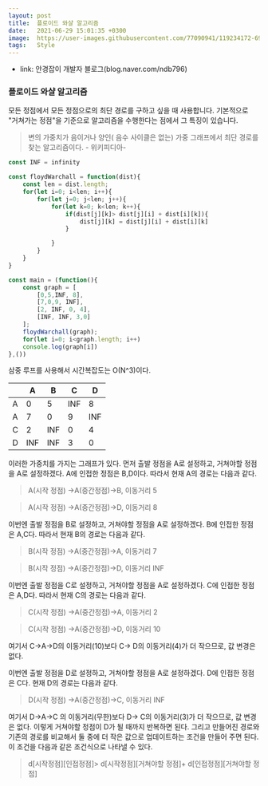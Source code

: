 ```yaml
---
layout: post
title:  플로이드 와샬 알고리즘
date:   2021-06-29 15:01:35 +0300
image:  https://user-images.githubusercontent.com/77090941/119234172-69717180-bb67-11eb-8acc-f687aa97de80.jpg
tags:   Style
---
```

* link: 안경잡이 개발자 블로그(blog.naver.com/ndb796)

### 플로이드 와샬 알고리즘 
모든 정점에서 모든 정점으로의 최단 경로를 구하고 싶을 때 사용합니다.
기본적으로 "거쳐가는 정점"을 기준으로 알고리즘을 수행한다는 점에서 그 특징이 있습니다.
> 변의 가중치가 음이거나 양인( 음수 사이클은 없는) 가중 그래프에서 최단 경로를 찾는 알고리즘이다. - 위키피디아-

```js
const INF = infinity

const floydWarchall = function(dist){
    const len = dist.length;
    for(let i=0; i<len; i++){
        for(let j=0; j<len; j++){
            for(let k=0; k<len; k++){
                if(dist[j][k]> dist[j][i] + dist[i][k]){
                    dist[j][k] = dist[j][i] + dist[i][k]
                }

            }
        }   
    }
}

const main = (function(){
    const graph = [
        [0,5,INF, 8],
        [7,0,9, INF],
        [2, INF, 0, 4],
        [INF, INF, 3,0]
    ];
    floydWarchall(graph);
    for(let i=0; i<graph.length; i++)
    console.log(graph[i])
},())
```
삼중 루프를 사용해서 시간복잡도는 O(N^3)이다.

||A|B|C|D| 
|---|---|---|---|---
A|0|5|INF|8
A|7|0|9|INF
C|2|INF|0|4
D|INF|INF|3|0

이러한 가중치를 가지는 그래프가 있다.
먼저 출발 정점을 A로 설정하고, 거쳐야할 정점을 A로 설정하겠다. A에 인접한 정점은 B,D이다. 따라서 현재 A의 경로는 다음과 같다. 

>A(시작 정점) ->A(중간정점)->B, 이동거리 5

>A(시작 정점) ->A(중간정점)->D, 이동거리 8

이번엔 출발 정점을 B로 설정하고, 거쳐야할 정점을 A로 설정하겠다. B에 인접한 정점은 A,C다. 따라서 현재 B의 경로는 다음과 같다. 

>B(시작 정점) ->A(중간정점)->A, 이동거리 7

>B(시작 정점) ->A(중간정점)->D, 이동거리 INF

이번엔 출발 정점을 C로 설정하고, 거쳐야할 정점을 A로 설정하겠다. C에 인접한 정점은 A,D다. 따라서 현재 C의 경로는 다음과 같다. 

>C(시작 정점) ->A(중간정점)->A, 이동거리 2

>C(시작 정점) ->A(중간정점)->D, 이동거리 10

여기서 C->A->D의 이동거리(10)보다 C-> D의 이동거리(4)가 더 작으므로, 값 변경은 없다.

이번엔 출발 정점을 D로 설정하고, 거쳐야할 정점을 A로 설정하겠다. D에 인접한 정점은 C다. 현재 D의 경로는 다음과 같다.

>D(시작 정점) ->A(중간정점)->C, 이동거리 INF

여기서 D->A->C 의 이동거리(무한)보다 D-> C의 이동거리(3)가 더 작으므로, 값 변경은 없다.
이렇게 거쳐야할 정점이 D가 될 때까지 반복하면 된다. 그리고 만들어진 경로와 기존의 경로를 비교해서 둘 중에 더 작은 값으로 업데이트하는 조건을 만들어 주면 된다. 이 조건을 다음과 같은 조건식으로 나타낼 수 있다. 

> d[시작정점][인접정점]> d[시작정점][거쳐야할 정점]+ d[인접정점][거쳐야할 정점]


